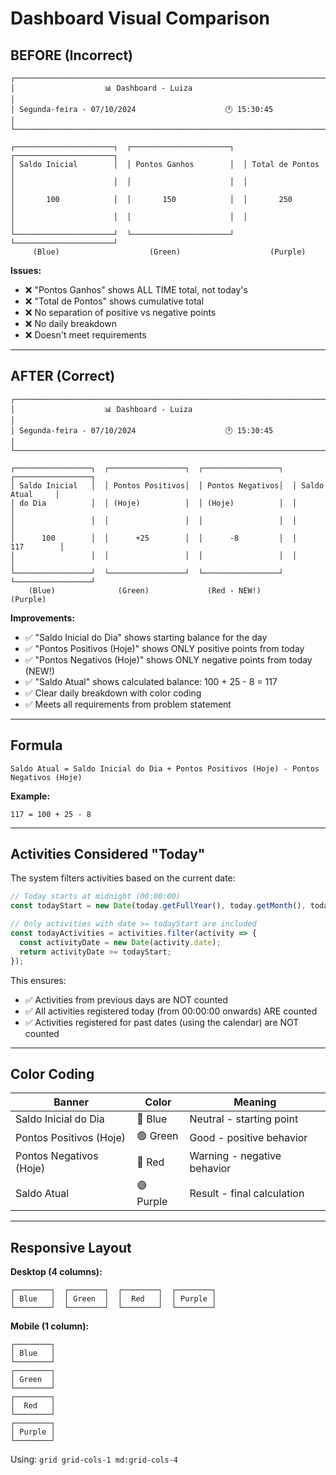 # Dashboard Visual Comparison

## BEFORE (Incorrect)

```
┌─────────────────────────────────────────────────────────────────────┐
│                    📊 Dashboard - Luiza                              │
│ Segunda-feira - 07/10/2024                    🕐 15:30:45           │
└─────────────────────────────────────────────────────────────────────┘

┌──────────────────────┐  ┌──────────────────────┐  ┌──────────────────────┐
│ Saldo Inicial        │  │ Pontos Ganhos        │  │ Total de Pontos      │
│                      │  │                      │  │                      │
│       100            │  │       150            │  │       250            │
│                      │  │                      │  │                      │
└──────────────────────┘  └──────────────────────┘  └──────────────────────┘
     (Blue)                    (Green)                    (Purple)
```

**Issues:**
- ❌ "Pontos Ganhos" shows ALL TIME total, not today's
- ❌ "Total de Pontos" shows cumulative total
- ❌ No separation of positive vs negative points
- ❌ No daily breakdown
- ❌ Doesn't meet requirements

---

## AFTER (Correct)

```
┌─────────────────────────────────────────────────────────────────────┐
│                    📊 Dashboard - Luiza                              │
│ Segunda-feira - 07/10/2024                    🕐 15:30:45           │
└─────────────────────────────────────────────────────────────────────┘

┌─────────────────┐  ┌─────────────────┐  ┌─────────────────┐  ┌─────────────────┐
│ Saldo Inicial   │  │ Pontos Positivos│  │ Pontos Negativos│  │ Saldo Atual     │
│ do Dia          │  │ (Hoje)          │  │ (Hoje)          │  │                 │
│                 │  │                 │  │                 │  │                 │
│      100        │  │      +25        │  │      -8         │  │      117        │
│                 │  │                 │  │                 │  │                 │
└─────────────────┘  └─────────────────┘  └─────────────────┘  └─────────────────┘
    (Blue)              (Green)             (Red - NEW!)          (Purple)
```

**Improvements:**
- ✅ "Saldo Inicial do Dia" shows starting balance for the day
- ✅ "Pontos Positivos (Hoje)" shows ONLY positive points from today
- ✅ "Pontos Negativos (Hoje)" shows ONLY negative points from today (NEW!)
- ✅ "Saldo Atual" shows calculated balance: 100 + 25 - 8 = 117
- ✅ Clear daily breakdown with color coding
- ✅ Meets all requirements from problem statement

---

## Formula

```
Saldo Atual = Saldo Inicial do Dia + Pontos Positivos (Hoje) - Pontos Negativos (Hoje)
```

**Example:**
```
117 = 100 + 25 - 8
```

---

## Activities Considered "Today"

The system filters activities based on the current date:

```typescript
// Today starts at midnight (00:00:00)
const todayStart = new Date(today.getFullYear(), today.getMonth(), today.getDate(), 0, 0, 0);

// Only activities with date >= todayStart are included
const todayActivities = activities.filter(activity => {
  const activityDate = new Date(activity.date);
  return activityDate >= todayStart;
});
```

This ensures:
- ✅ Activities from previous days are NOT counted
- ✅ All activities registered today (from 00:00:00 onwards) ARE counted
- ✅ Activities registered for past dates (using the calendar) are NOT counted

---

## Color Coding

| Banner | Color | Meaning |
|--------|-------|---------|
| Saldo Inicial do Dia | 🔵 Blue | Neutral - starting point |
| Pontos Positivos (Hoje) | 🟢 Green | Good - positive behavior |
| Pontos Negativos (Hoje) | 🔴 Red | Warning - negative behavior |
| Saldo Atual | 🟣 Purple | Result - final calculation |

---

## Responsive Layout

**Desktop (4 columns):**
```
┌────────┐  ┌────────┐  ┌────────┐  ┌────────┐
│ Blue   │  │ Green  │  │  Red   │  │ Purple │
└────────┘  └────────┘  └────────┘  └────────┘
```

**Mobile (1 column):**
```
┌────────┐
│ Blue   │
└────────┘
┌────────┐
│ Green  │
└────────┘
┌────────┐
│  Red   │
└────────┘
┌────────┐
│ Purple │
└────────┘
```

Using: `grid grid-cols-1 md:grid-cols-4`
